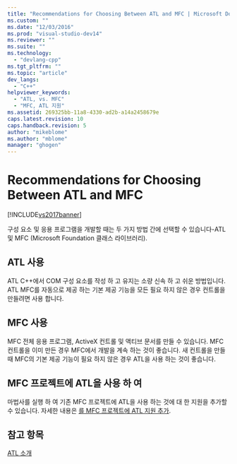 ```yaml
---
title: "Recommendations for Choosing Between ATL and MFC | Microsoft Docs"
ms.custom: ""
ms.date: "12/03/2016"
ms.prod: "visual-studio-dev14"
ms.reviewer: ""
ms.suite: ""
ms.technology: 
  - "devlang-cpp"
ms.tgt_pltfrm: ""
ms.topic: "article"
dev_langs: 
  - "C++"
helpviewer_keywords: 
  - "ATL, vs. MFC"
  - "MFC, ATL 지원"
ms.assetid: 269325bb-11a8-4330-ad2b-a14a2458679e
caps.latest.revision: 10
caps.handback.revision: 5
author: "mikeblome"
ms.author: "mblome"
manager: "ghogen"
---
```

# Recommendations for Choosing Between ATL and MFC
[!INCLUDE[vs2017banner](../assembler/inline/includes/vs2017banner.md)]

구성 요소 및 응용 프로그램을 개발할 때는 두 가지 방법 간에 선택할 수 있습니다\-ATL 및 MFC \(Microsoft Foundation 클래스 라이브러리\).  
  
## ATL 사용  
 ATL C\+\+에서 COM 구성 요소를 작성 하 고 유지는 소량 신속 하 고 쉬운 방법입니다.  ATL MFC를 자동으로 제공 하는 기본 제공 기능을 모든 필요 하지 않은 경우 컨트롤을 만들려면 사용 합니다.  
  
## MFC 사용  
 MFC 전체 응용 프로그램, ActiveX 컨트롤 및 액티브 문서를 만들 수 있습니다.  MFC 컨트롤을 이미 만든 경우 MFC에서 개발을 계속 하는 것이 좋습니다.  새 컨트롤을 만들 때 MFC의 기본 제공 기능이 필요 하지 않은 경우 ATL을 사용 하는 것이 좋습니다.  
  
## MFC 프로젝트에 ATL을 사용 하 여  
 마법사를 실행 하 여 기존 MFC 프로젝트에 ATL을 사용 하는 것에 대 한 지원을 추가할 수 있습니다.  자세한 내용은  [를 MFC 프로젝트에 ATL 지원 추가](../mfc/reference/adding-atl-support-to-your-mfc-project.md).  
  
## 참고 항목  
 [ATL 소개](../atl/introduction-to-atl.md)